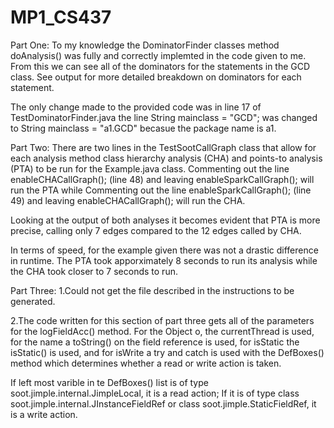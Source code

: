 # MP1_CS437
Part One:
To my knowledge the DominatorFinder classes method doAnalysis() was fully and correctly implemted in the code given to me. From this we can see all of the dominators for the statements in the GCD class. See output for more detailed breakdown on dominators for each statement. 

The only change made to the provided code was in line 17 of TestDominatorFinder.java the line String mainclass = "GCD"; was changed to String mainclass = "a1.GCD" becasue the package name is a1.

Part Two:
There are two lines in the TestSootCallGraph class that allow for each analysis method class hierarchy analysis (CHA) and  points-to analysis (PTA) to be run for the Example.java class. Commenting out the line enableCHACallGraph(); (line 48) and leaving enableSparkCallGraph(); will run the PTA while Commenting out the line enableSparkCallGraph(); (line 49) and leaving enableCHACallGraph(); will run the CHA. 

Looking at the output of both analyses it becomes evident that PTA is more precise, calling only 7 edges compared to the 12 edges called by CHA.

In terms of speed, for the example given there was not a drastic difference in runtime. The PTA took apporximately 8 seconds to run its analysis while the CHA took closer to 7 seconds to run.

Part Three:
1.Could not get the file described in the instructions to be generated.  

2.The code written for this section of part three gets all of the parameters for the logFieldAcc() method. For the Object o, the currentThread is used, for the name a toString() on the field reference is used, for isStatic the isStatic() is used, and for isWrite a try and catch is used with the DefBoxes() method which determines whether a read or write action is taken. 

If left most varible in te DefBoxes() list is of type soot.jimple.internal.JimpleLocal, it is a read action; If it is of type class soot.jimple.internal.JInstanceFieldRef or class soot.jimple.StaticFieldRef, it is a write action.
